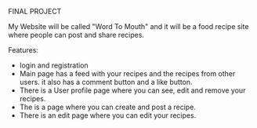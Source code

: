 FINAL PROJECT

My Website will be called "Word To Mouth" and it will be a food recipe site where people can post and share recipes.

Features:

- login and registration
- Main page has a feed with your recipes and the recipes from other users. it also has a comment button and a like button.
- There is a User profile page where you can see, edit and remove your recipes.
- The is a page where you can create and post a recipe.
- There is an edit page where you can edit your recipes.
